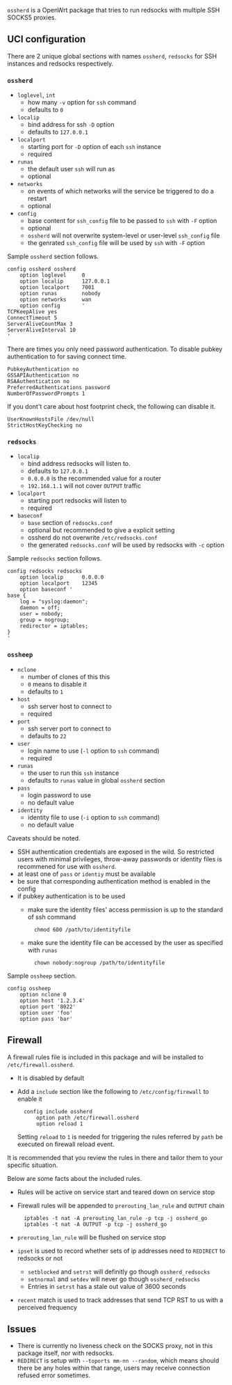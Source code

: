 `ossherd` is a OpenWrt package that tries to run redsocks with multiple SSH
SOCKS5 proxies.

## UCI configuration

There are 2 unique global sections with names `ossherd`, `redsocks` for SSH
instances and redsocks respectively.

### `ossherd`

- `loglevel`, `int`
	- how many `-v` option for `ssh` command
	- defaults to `0`
- `localip`
	- bind address for ssh `-D` option
	- defaults to `127.0.0.1`
- `localport`
	- starting port for `-D` option of each `ssh` instance
	- required
- `runas`
	- the default user `ssh` will run as
	- optional
- `networks`
	- on events of which networks will the service be triggered to do a restart
	- optional
- `config`
	- base content for `ssh_config` file to be passed to `ssh` with `-F` option
	- optional
	- `ossherd` will not overwrite system-level or user-level `ssh_config` file
	- the genrated `ssh_config` file will be used by `ssh` with `-F` option

Sample `ossherd` section follows.

	config ossherd ossherd
		option loglevel		0
		option localip		127.0.0.1
		option localport	7001
		option runas		nobody
		option networks		wan
		option config		'
	TCPKeepAlive yes
	ConnectTimeout 5
	ServerAliveCountMax 3
	ServerAliveInterval 10
	'

There are times you only need password authentication.  To disable pubkey authentication to for saving connect time.

	PubkeyAuthentication no
	GSSAPIAuthentication no
	RSAAuthentication no
	PreferredAuthentications password
	NumberOfPasswordPrompts 1

If you dont't care about host footprint check, the following can disable it.

	UserKnownHostsFile /dev/null
	StrictHostKeyChecking no

### `redsocks`

- `localip`
	- bind address redsocks will listen to.
	- defaults to `127.0.0.1`
	- `0.0.0.0` is the recommended value for a router
	- `192.168.1.1` will not cover `OUTPUT` traffic
- `localport`
	- starting port redsocks will listen to
	- required
- `baseconf`
	- `base` section of `redsocks.conf`
	- optional but recommended to give a explicit setting
	- ossherd do not overwrite `/etc/redsocks.conf`
	- the generated `redsocks.conf` will be used by redsocks with `-c` option

Sample `redsocks` section follows.

	config redsocks redsocks
		option localip		0.0.0.0
		option localport	12345
		option baseconf '
	base {
		log = "syslog:daemon";
		daemon = off;
		user = nobody;
		group = nogroup;
		redirector = iptables;
	}
	'

### `ossheep`

- `nclone`
	- number of clones of this this
	- `0` means to disable it
	- defaults to `1`
- `host`
	- ssh server host to connect to
	- required
- `port`
	- ssh server port to connect to
	- defaults to `22`
- `user`
	- login name to use (`-l` option to `ssh` command)
	- required
- `runas`
	- the user to run this `ssh` instance
	- defaults to `runas` value in global `ossherd` section
- `pass`
	- login password to use
	- no default value
- `identity`
	- identity file to use (`-i` option to `ssh` command)
	- no default value

Caveats should be noted.

- SSH authentication credentials are exposed in the wild.  So restricted users with minimal privileges, throw-away passwords or identity files is recommened for use with `ossherd`.
- at least one of `pass` or `identiy` must be available
- be sure that corresponding authentication method is enabled in the config
- if pubkey authentication is to be used
	- make sure the identity files' access permission is up to the standard of ssh command

			chmod 600 /path/to/identityfile

	- make sure the identity file can be accessed by the user as specified with `runas`

			chown nobody:nogroup /path/to/identityfile

Sample `ossheep` section.

	config ossheep
		option nclone 0
		option host '1.2.3.4'
		option port '8022'
		option user 'foo'
		option pass 'bar'

## Firewall

A firewall rules file is included in this package and will be installed to `/etc/firewall.ossherd`.

- It is disabled by default
- Add a `include` section like the following to `/etc/config/firewall` to enable it

		config include ossherd
			option path /etc/firewall.ossherd
			option reload 1

	Setting `reload` to `1` is needed for triggering the rules referred by `path` be executed on firewall reload event.

It is recommended that you review the rules in there and tailor them to your specific situation.

Below are some facts about the included rules.

- Rules will be active on service start and teared down on service stop
- Firewall rules will be appended to `prerouting_lan_rule` and `OUTPUT` chain

		iptables -t nat -A prerouting_lan_rule -p tcp -j ossherd_go
		iptables -t nat -A OUTPUT -p tcp -j ossherd_go

- `prerouting_lan_rule` will be flushed on service stop
- `ipset` is used to record whether sets of ip addresses need to `REDIRECT` to redsocks or not
	- `setblocked` and `setrst` will definitly go though `ossherd_redsocks`
	- `setnormal` and `setdev` will never go though `ossherd_redsocks`
	- Entries in `setrst` has a stale out value of 3600 seconds
- `recent` match is used to track addresses that send TCP RST to us with a perceived frequency

## Issues

- There is currently no liveness check on the SOCKS proxy, not in this package itself, nor with redsocks.
- `REDIRECT` is setup with `--toports mm-nn --random`, which means should there be any holes within that range, users may receive connection refused error sometimes.
